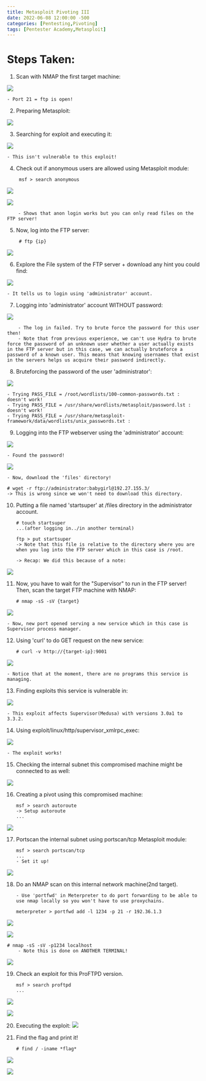 ```yaml
---
title: Metasploit Pivoting III
date: 2022-06-08 12:00:00 -500
categories: [Pentesting,Pivoting]
tags: [Pentester Academy,Metasploit]
---
```


# Steps Taken:
1. Scan with NMAP the first target machine:

![](/assets/img/1786.png)

	- Port 21 = ftp is open!

2. Preparing Metasploit:

![](/assets/img/1787.png)

3. Searching for exploit and executing it:

![](/assets/img/1788.png)

	- This isn't vulnerable to this exploit!

4. Check out if anonymous users are allowed using Metasploit module:

		msf > search anonymous

![](/assets/img/1789.png)

![](/assets/img/1790.png)

		- Shows that anon login works but you can only read files on the FTP server!

5. Now, log into the FTP server:

		# ftp {ip}

![](/assets/img/1791.png)

6. Explore the File system of the FTP server + download any hint you could find:

![](/assets/img/1792.png)


	- It tells us to login using 'administrator' account.

7. Logging into 'administrator' account WITHOUT password:

![](/assets/img/1793.png)

		- The log in failed. Try to brute force the password for this user then!
		- Note that from previous experience, we can't use Hydra to brute force the password of an unknown user whether a user actually exists in the FTP server but in this case, we can actually bruteforce a password of a known user. This means that knowing usernames that exist in the servers helps us acquire their password indirectly.

8. Bruteforcing the password of the user 'administrator':

![](/assets/img/1794.png)

	- Trying PASS_FILE = /root/wordlists/100-common-passwords.txt : doesn't work!
	- Trying PASS_FILE = /usr/share/wordlists/metasploit/password.lst : doesn't work!
	- Trying PASS_FILE = /usr/share/metasploit-framework/data/wordlists/unix_passwords.txt : 

9. Logging into the FTP webserver using the 'administrator' account:

![](/assets/img/1795.png)

	- Found the password!

![](/assets/img/1796.png)

	- Now, download the 'files' directory!

	# wget -r ftp://administrator:babygirl@192.27.155.3/
	-> This is wrong since we won't need to download this directory.

10. Putting a file named 'startsuper' at /files directory in the administrator account.

		# touch startsuper
		...(after logging in../in another terminal)
		
		ftp > put startsuper
		-> Note that this file is relative to the directory where you are when you log into the FTP server which in this case is /root.

		-> Recap: We did this because of a note:

![](/assets/img/1797.png)

11. Now, you have to wait for the "Supervisor" to run in the FTP server! Then, scan the target FTP machine with NMAP:

		# nmap -sS -sV {target}

![](/assets/img/1798.png)

	- Now, new port opened serving a new service which in this case is Supervisor process manager.

12. Using 'curl' to do GET request on the new service:

		# curl -v http://{target-ip}:9001

![](/assets/img/1799.png)

	- Notice that at the moment, there are no programs this service is managing.

13. Finding exploits this service is vulnerable in:

![](/assets/img/1800.png)

	- This exploit affects Supervisor(Medusa) with versions 3.0a1 to 3.3.2.


14. Using exploit/linux/http/supervisor_xmlrpc_exec:

![](/assets/img/1801.png)

	- The exploit works!

15. Checking the internal subnet this compromised machine might be connected to as well:

![](/assets/img/1802.png)

16. Creating a pivot using this compromised machine:

		msf > search autoroute
		-> Setup autoroute
		...

![](/assets/img/1803.png)

17. Portscan the internal subnet using portscan/tcp Metasploit module:

		msf > search portscan/tcp
		...
		- Set it up!

![](/assets/img/1804.png)

18. Do an NMAP scan on this internal network machine(2nd target).

		- Use 'portfwd' in Meterpreter to do port forwarding to be able to use nmap locally so you won't have to use proxychains.

		meterpreter > portfwd add -l 1234 -p 21 -r 192.36.1.3

![](/assets/img/1805.png)

![](/assets/img/1806.png)

	# nmap -sS -sV -p1234 localhost
		- Note this is done on ANOTHER TERMINAL!
		
![](/assets/img/1807.png)


19. Check an exploit for this ProFTPD version.

		msf > search proftpd
		...

![](/assets/img/1808.png)

![](/assets/img/1809.png)

20. Executing the exploit:
![](/assets/img/1810.png)

21. Find the flag and print it!

		# find / -iname *flag*

![](/assets/img/1811.png)

![](/assets/img/1812.png)